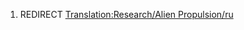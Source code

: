 1.  REDIRECT [Translation:Research/Alien
    Propulsion/ru](Translation:Research/Alien_Propulsion/ru "wikilink")